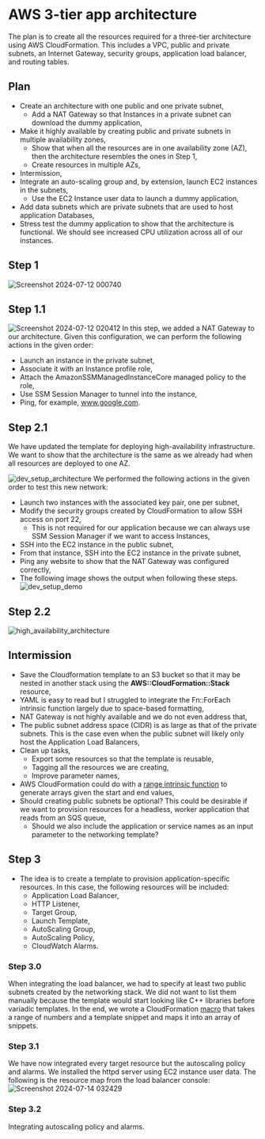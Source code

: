 # AWS 3-tier app architecture
The plan is to create all the resources required for a three-tier architecture using AWS CloudFormation. This includes a VPC, public and private subnets, 
an Internet Gateway, security groups, application load balancer, and routing tables.
## Plan
- Create an architecture with one public and one private subnet,
  - Add a NAT Gateway so that Instances in a private subnet can download the dummy application,
- Make it highly available by creating public and private subnets in multiple availability zones,
  -  Show that when all the resources are in one availability zone (AZ), then the architecture resembles the ones in Step 1,
  -  Create resources in multiple AZs,
- Intermission,
- Integrate an auto-scaling group and, by extension, launch EC2 instances in the subnets,
  - Use the EC2 Instance user data to launch a dummy application,
- Add data subnets which are private subnets that are used to host application Databases,
- Stress test the dummy application to show that the architecture is functional. We should see increased CPU utilization across all of our instances.

## Step 1
![Screenshot 2024-07-12 000740](https://github.com/user-attachments/assets/6df62c8e-872c-42d9-92de-979e520e962b)
## Step 1.1
![Screenshot 2024-07-12 020412](https://github.com/user-attachments/assets/9a9c8136-e8b2-4b2d-8177-7c196a961c1a)
In this step, we added a NAT Gateway to our architecture. Given this configuration, we can perform the following actions in the given order:
- Launch an instance in the private subnet,
- Associate it with an Instance profile role,
- Attach the AmazonSSMManagedInstanceCore managed policy to the role,
- Use SSM Session Manager to tunnel into the instance,
- Ping, for example, www.google.com.

## Step 2.1
We have updated the template for deploying high-availability infrastructure. We want to show that the architecture is the same as we already had when all resources are deployed to one AZ.

![dev_setup_architecture](https://github.com/user-attachments/assets/d5ce94de-d051-4baa-a27d-116ccb79c84d)
We performed the following actions in  the given order to test this new network:
- Launch two instances with the associated key pair, one per subnet,
- Modify the security groups created by CloudFormation to allow SSH access on port 22,
  -  This is not required for our application because we can always use SSM Session Manager if we want to access Instances,
- SSH into the EC2 instance in the public subnet,
- From that instance, SSH into the EC2 instance in the private subnet,
- Ping any website to show that the NAT Gateway was configured correctly,
- The following image shows the output when following these steps.
![dev_setup_demo](https://github.com/user-attachments/assets/7d62ff29-01e9-4f13-8da0-2663d9a4490a)

## Step 2.2
![high_availability_architecture](https://github.com/user-attachments/assets/31231009-eeef-4a95-a634-cb72aad2a6c6)

## Intermission
- Save the Cloudformation template to an S3 bucket so that it may be nested in another stack using the **AWS::CloudFormation::Stack** resource,
- YAML is easy to read but I struggled to integrate the Fn::ForEach intrinsic function largely due to space-based formatting,
- NAT Gateway is not highly available and we do not even address that,
- The public subnet address space (CIDR) is as large as that of the private subnets. This is the case even when the public subnet will likely only host the Application Load Balancers,
- Clean up tasks,
  - Export some resources so that the template is reusable,
  - Tagging all the resources we are creating,
  - Improve parameter names,
- AWS CloudFormation could do with a [range intrinsic function](https://github.com/aws-cloudformation/cfn-language-discussion/issues/144) to generate arrays given the start and end values,
- Should creating public subnets be optional? This could be desirable if we want to provision resources for a headless, worker application that reads from an SQS queue,
  - Should we also include the application or service names as an input parameter to the networking template?

## Step 3
- The idea is to create a template to provision application-specific resources. In this case, the following resources will be included:
  -  Application Load Balancer,
  -  HTTP Listener,
  -  Target Group,
  -  Launch Template,
  -  AutoScaling Group,
  -  AutoScaling Policy,
  -  CloudWatch Alarms.

### Step 3.0
When integrating the load balancer, we had to specify at least two public subnets created by the networking stack. We did not want to list them manually because the template 
would start looking like C++ libraries before variadic templates. In the end, we wrote a CloudFormation 
[macro](https://github.com/MogomotsiFM/aws-3-tier-app-architecture/blob/main/generate_sequence_macro.yaml) 
that takes a range of numbers and a template snippet and maps it into an array of snippets. 

### Step 3.1
We have now integrated every target resource but the autoscaling policy and alarms. We installed the httpd server using EC2 instance user data. The following is the resource map from the load balancer console:
![Screenshot 2024-07-14 032429](https://github.com/user-attachments/assets/09455a3b-50f7-47af-8575-22c620c1c03b)

### Step 3.2
Integrating autoscaling policy and alarms.
